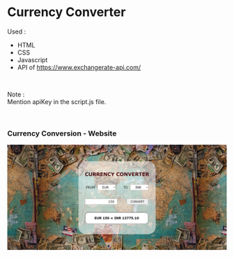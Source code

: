 # Currency Converter

Used : <br>
- HTML <br>
- CSS <br>
- Javascript <br>
- API of https://www.exchangerate-api.com/ <br>

<br>

Note : <br>
Mention apiKey in the script.js file.<br>

<br>

### Currency Conversion - Website

<img src="./Currency_Converter.png">
